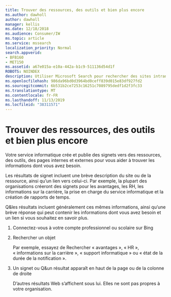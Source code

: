```yaml
---
title: Trouver des ressources, des outils et bien plus encore
ms.author: dawholl
author: dawholl
manager: kellis
ms.date: 12/18/2018
ms.audience: Consumer/IW
ms.topic: article
ms.service: mssearch
localization_priority: Normal
search.appverid:
- BFB160
- MET150
ms.assetid: a67e015a-e10a-442a-b1c9-511136d54d1f
ROBOTS: NOINDEX
description: Utiliser Microsoft Search pour rechercher des sites intranet, des ressources, des outils et des liens vers des informations internes
ms.openlocfilehash: 986da96bd0d3964bd0ceff839d015e83df927fd2
ms.sourcegitcommit: 6b531b2ce7253c16251c7089795dedf1d2f3fc33
ms.translationtype: MT
ms.contentlocale: fr-FR
ms.lasthandoff: 11/13/2019
ms.locfileid: "38311571"
---
```

# <a name="find-resources-tools-and-more"></a>Trouver des ressources, des outils et bien plus encore

Votre service informatique crée et publie des signets vers des ressources, des outils, des pages internes et externes pour vous aider à trouver les informations dont vous avez besoin.
  
Les résultats de signet incluent une brève description du site ou de la ressource, ainsi qu’un lien vers celui-ci. Par exemple, la plupart des organisations créeront des signets pour les avantages, les RH, les informations sur la carrière, la prise en charge du service informatique et la création de rapports de temps.
  
Q&les résultats incluent généralement ces mêmes informations, ainsi qu’une brève réponse qui peut contenir les informations dont vous avez besoin et un lien si vous souhaitez en savoir plus.
  
1. Connectez-vous à votre compte professionnel ou scolaire sur Bing 
    
2. Rechercher un objet
    
    Par exemple, essayez de Rechercher « avantages », « HR », « informations sur la carrière », « support informatique » ou « état de la durée de la notification ».
    
3. Un signet ou Q&un résultat apparaît en haut de la page ou de la colonne de droite
    
    D’autres résultats Web s’affichent sous lui. Elles ne sont pas propres à votre organisation.

  

